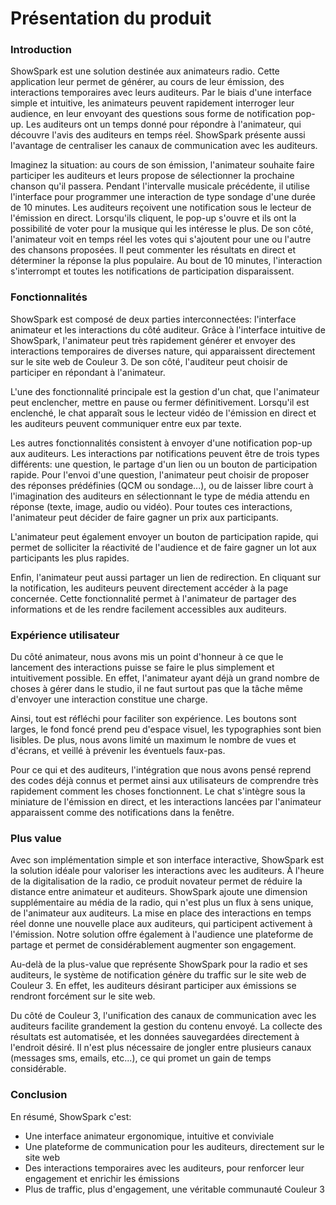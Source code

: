 # Présentation du produit

### Introduction

ShowSpark est une solution destinée aux animateurs radio. Cette application leur permet de générer, au cours de leur émission, des interactions temporaires avec leurs auditeurs. Par le biais d'une interface simple et intuitive, les animateurs peuvent rapidement interroger leur audience, en leur envoyant des questions sous forme de notification pop-up. Les auditeurs ont un temps donné pour répondre à l'animateur, qui découvre l'avis des auditeurs en temps réel. ShowSpark présente aussi l'avantage de centraliser les canaux de communication avec les auditeurs. 

Imaginez la situation: au cours de son émission, l'animateur souhaite faire participer les auditeurs et leurs propose de sélectionner la prochaine chanson qu'il passera. Pendant l'intervalle musicale précédente, il utilise l'interface pour programmer une interaction de type sondage d'une durée de 10 minutes. Les auditeurs reçoivent une notification sous le lecteur de l'émission en direct. Lorsqu'ils cliquent, le pop-up s'ouvre et ils ont la possibilité de voter pour la musique qui les intéresse le plus. De son côté, l'animateur voit en temps réel les votes qui s'ajoutent pour une ou l'autre des chansons proposées. Il peut commenter les résultats en direct et déterminer la réponse la plus populaire. Au bout de 10 minutes, l'interaction s'interrompt et toutes les notifications de participation disparaissent. 

### Fonctionnalités

ShowSpark est composé de deux parties interconnectées: l'interface animateur et les interactions du côté auditeur. Grâce à l'interface intuitive de ShowSpark, l'animateur peut très rapidement générer et envoyer des interactions temporaires de diverses nature, qui apparaissent directement sur le site web de Couleur 3. De son côté, l'auditeur peut choisir de participer en répondant à l'animateur. 

L'une des fonctionnalité principale est la gestion d'un chat, que l'animateur peut enclencher, mettre en pause ou fermer définitivement. Lorsqu'il est enclenché, le chat apparaît sous le lecteur vidéo de l'émission en direct et les auditeurs peuvent communiquer entre eux par texte. 

Les autres fonctionnalités consistent à envoyer d'une notification pop-up aux auditeurs. Les interactions par notifications peuvent être de trois types différents: une question, le partage d'un lien ou un bouton de participation rapide. Pour l'envoi d'une question, l'animateur peut choisir de proposer des réponses prédéfinies (QCM ou sondage...), ou de laisser libre court à l'imagination des auditeurs en sélectionnant le type de média attendu en réponse (texte, image, audio ou vidéo). Pour toutes ces interactions, l'animateur peut décider de faire gagner un prix aux participants. 

L'animateur peut également envoyer un bouton de participation rapide, qui permet de solliciter la réactivité de l'audience et de faire gagner un lot aux participants les plus rapides. 

Enfin, l'animateur peut aussi partager un lien de redirection. En cliquant sur la notification, les auditeurs peuvent directement accéder à la page concernée. Cette fonctionnalité permet à l'animateur de partager des informations et de les rendre facilement accessibles aux auditeurs. 

### Expérience utilisateur

Du côté animateur, nous avons mis un point d'honneur à ce que le lancement des interactions puisse se faire le plus simplement et intuitivement possible. En effet, l'animateur ayant déjà un grand nombre de choses à gérer dans le studio, il ne faut surtout pas que la tâche même d'envoyer une interaction constitue une charge. 

Ainsi, tout est réfléchi pour faciliter son expérience. Les boutons sont larges, le fond foncé prend peu d'espace visuel, les typographies sont bien lisibles. De plus, nous avons limité un maximum le nombre de vues et d'écrans, et veillé à prévenir les éventuels faux-pas. 

Pour ce qui et des auditeurs, l'intégration que nous avons pensé reprend des codes déjà connus et permet ainsi aux utilisateurs de comprendre très rapidement comment les choses fonctionnent. Le chat s'intègre sous la miniature de l'émission en direct, et les interactions lancées par l'animateur apparaissent comme des notifications dans la fenêtre. 

### Plus value

Avec son implémentation simple et son interface interactive, ShowSpark est la solution idéale pour valoriser les interactions avec les auditeurs. À l'heure de la digitalisation de la radio, ce produit novateur permet de réduire la distance entre animateur et auditeurs. ShowSpark ajoute une dimension supplémentaire au média de la radio, qui n'est plus un flux à sens unique, de l'animateur aux auditeurs. La mise en place des interactions en temps réel donne une nouvelle place aux auditeurs, qui participent activement à l'émission. Notre solution offre également à l'audience une plateforme de partage et permet de considérablement augmenter son engagement. 

Au-delà de la plus-value que représente ShowSpark pour la radio et ses auditeurs, le système de notification génère du traffic sur le site web de Couleur 3. En effet, les auditeurs désirant participer aux émissions se rendront forcément sur le site web. 

Du côté de Couleur 3, l'unification des canaux de communication avec les auditeurs facilite grandement la gestion du contenu envoyé. La collecte des résultats est automatisée, et les données sauvegardées directement à l'endroit désiré. Il n'est plus nécessaire de jongler entre plusieurs canaux (messages sms, emails, etc...), ce qui promet un gain de temps considérable. 

### Conclusion

En résumé, ShowSpark c'est: 
- Une interface animateur ergonomique, intuitive et conviviale
- Une plateforme de communication pour les auditeurs, directement sur le site web
- Des interactions temporaires avec les auditeurs, pour renforcer leur engagement et enrichir les émissions
- Plus de traffic, plus d'engagement, une véritable communauté Couleur 3